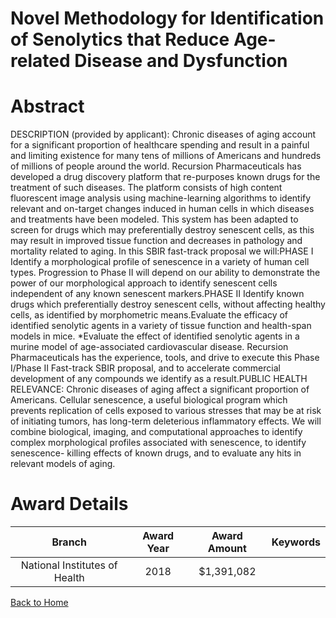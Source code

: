 
Novel Methodology for Identification of Senolytics that Reduce Age-related Disease and Dysfunction
==================================================================================================

# Abstract


DESCRIPTION (provided by applicant): Chronic diseases of aging account for a significant proportion of healthcare spending and result in a painful and limiting existence for many tens of millions of Americans and hundreds of millions of people around the world. Recursion Pharmaceuticals has developed a drug discovery platform that re-purposes known drugs for the treatment of such diseases. The platform consists of high content fluorescent image analysis using machine-learning algorithms to identify relevant and on-target changes induced in human cells in which diseases and treatments have been modeled. This system has been adapted to screen for drugs which may preferentially destroy senescent cells, as this may result in improved tissue function and decreases in pathology and mortality related to aging. In this SBIR fast-track proposal we will:PHASE I Identify a morphological profile of senescence in a variety of human cell types. Progression to Phase II will depend on our ability to demonstrate the power of our morphological approach to identify senescent cells independent of any known senescent markers.PHASE II Identify known drugs which preferentially destroy senescent cells, without affecting healthy cells, as identified by morphometric means.Evaluate the efficacy of identified senolytic agents in a variety of tissue function and health-span models in mice. *Evaluate the effect of identified senolytic agents in a murine model of age-associated cardiovascular disease. Recursion Pharmaceuticals has the experience, tools, and drive to execute this Phase I/Phase II Fast-track SBIR proposal, and to accelerate commercial development of any compounds we identify as a result.PUBLIC HEALTH RELEVANCE: Chronic diseases of aging affect a significant proportion of Americans. Cellular senescence, a useful biological program which prevents replication of cells exposed to various stresses that may be at risk of initiating tumors, has long-term deleterious inflammatory effects. We will combine biological, imaging, and computational approaches to identify complex morphological profiles associated with senescence, to identify senescence- killing effects of known drugs, and to evaluate any hits in relevant models of aging.  

# Award Details

|Branch|Award Year|Award Amount|Keywords|
| :---: | :---: | :---: | :---: |
|National Institutes of Health|2018|$1,391,082||
  
  


[Back to Home](https://github.com/chrischow/dod_sbir_awards#2489)